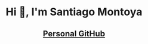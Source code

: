 <h1 align="center">Hi 👋, I'm Santiago Montoya</h1>

<h2 align="center">
  
[Personal GitHub](https://github.com/xantiagoma)
  
</h2>
